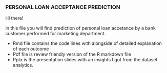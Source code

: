 ### PERSONAL LOAN ACCEPTANCE PREDICTION 

Hi there! 

In this file you will find prediction of personal loan accetance by a bank customer performed for marketing department. 

- Rmd file contains the code lines with alongside of detailed explanation of each outcome
- Pdf file is review friendly version of the R markdown file
- Pptx is the presentation slides with an insights I got from the dataset analytics. 
